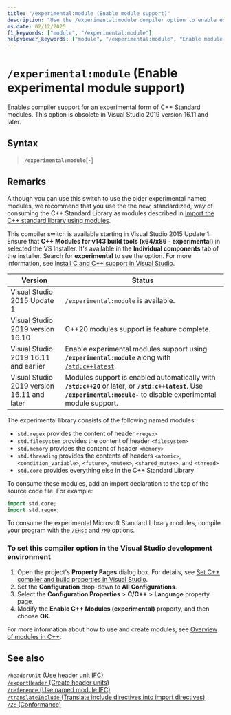 ```yaml
---
title: "/experimental:module (Enable module support)"
description: "Use the /experimental:module compiler option to enable experimental compiler support for named modules."
ms.date: 02/12/2025
f1_keywords: ["module", "/experimental:module"]
helpviewer_keywords: ["module", "/experimental:module", "Enable module support"]
---
```

# `/experimental:module` (Enable experimental module support)

Enables compiler support for an experimental form of C++ Standard modules. This option is obsolete in Visual Studio 2019 version 16.11 and later.

## Syntax

> **`/experimental:module`**\[**`-`**]

## Remarks

Although you can use this switch to use the older experimental named modules, we recommend that you use the the new, standardized, way of consuming the C++ Standard Library as modules described in [Import the C++ standard library using modules](../../cpp/tutorial-import-stl-named-module.md).

This compiler switch is available starting in Visual Studio 2015 Update 1. Ensure that **C++ Modules for v143 build tools (x64/x86 - experimental)** in selected the VS Installer. It's available in the **Individual components** tab of the installer. Search for **experimental** to see the option. For more information, see [Install C and C++ support in Visual Studio](../vscpp-step-0-installation.md).

| Version  | Status |
|---|---|
| Visual Studio 2015 Update 1  | `/experimental:module` is available. |
| Visual Studio 2019 version 16.10 | C++20 modules support is feature complete. |
| Visual Studio 2019 16.11 and earlier | Enable experimental modules support using **`/experimental:module`** along with [`/std:c++latest`](std-specify-language-standard-version.md). |
| Visual Studio 2019 version 16.11 and later | Modules support is enabled automatically with **`/std:c++20`** or later, or **`/std:c++latest`**. Use **`/experimental:module-`** to disable experimental module support. |

The experimental library consists of the following named modules:

- `std.regex` provides the content of header `<regex>`
- `std.filesystem` provides the content of header `<filesystem>`
- `std.memory` provides the content of header `<memory>`
- `std.threading` provides the contents of headers `<atomic>`, `<condition_variable>`, `<future>`, `<mutex>`, `<shared_mutex>`, and `<thread>`
- `std.core` provides everything else in the C++ Standard Library

To consume these modules, add an import declaration to the top of the source code file. For example:

```cpp
import std.core;
import std.regex;
```

To consume the experimental Microsoft Standard Library modules, compile your program with the [`/EHsc`](eh-exception-handling-model.md) and [`/MD`](md-mt-ld-use-run-time-library.md) options.

### To set this compiler option in the Visual Studio development environment

1. Open the project's **Property Pages** dialog box. For details, see [Set C++ compiler and build properties in Visual Studio](../working-with-project-properties.md).
1. Set the **Configuration** drop-down to **All Configurations**.
1. Select the **Configuration Properties** > **C/C++** > **Language** property page.
1. Modify the **Enable C++ Modules (experimental)** property, and then choose **OK**.

For more information about how to use and create modules, see [Overview of modules in C++](../../cpp/modules-cpp.md).

## See also

[`/headerUnit` (Use header unit IFC)](headerunit.md)\
[`/exportHeader` (Create header units)](module-exportheader.md)\
[`/reference` (Use named module IFC)](module-reference.md)\
[`/translateInclude` (Translate include directives into import directives)](translateinclude.md)\
[`/Zc` (Conformance)](zc-conformance.md)
